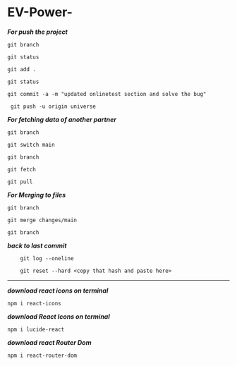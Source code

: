 # EV-Power-
***For push the project***
```
git branch

git status

git add .

git status

git commit -a -m "updated onlinetest section and solve the bug"

 git push -u origin universe
 ```


***For fetching data of another partner***

```
git branch

git switch main

git branch

git fetch

git pull
```

***For Merging to files***

```
git branch

git merge changes/main  

git branch
```

***back to last commit***

```
    git log --oneline 

    git reset --hard <copy that hash and paste here>
```

**************************************************************

***download react icons on terminal***
```
npm i react-icons
```

***download React Icons on terminal***
```
npm i lucide-react
```

***download react Router Dom***
```
npm i react-router-dom
```
